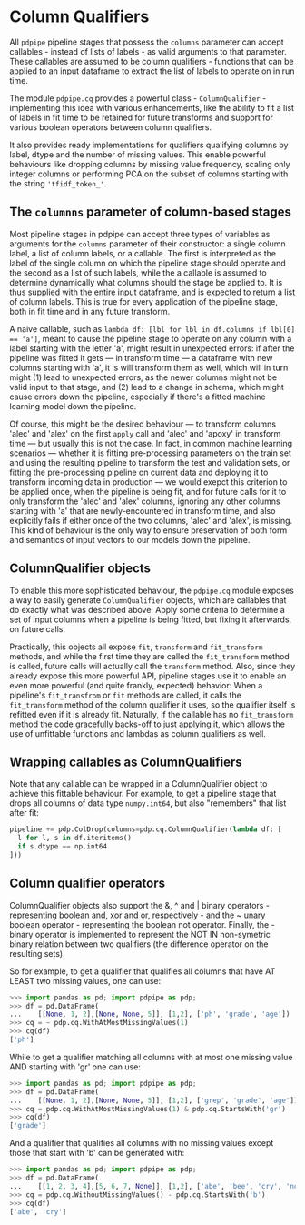 # Column Qualifiers

All `pdpipe` pipeline stages that possess the `columns` parameter can accept callables - instead of lists of labels - as valid arguments to that parameter. These callables are assumed to be column qualifiers - functions that can be applied to an input dataframe to extract the list of labels to operate on in run time.

The module `pdpipe.cq` provides a powerful class - `ColumnQualifier` - implementing this idea with various enhancements, like the ability to fit a list of labels in fit time to be retained for future transforms and support for various boolean operators between column qualifiers.

It also provides ready implementations for qualifiers qualifying columns by label, dtype and the number of missing values. This enable powerful behaviours like dropping columns by missing value frequency, scaling only integer columns or performing PCA on the subset of columns starting with the string `'tfidf_token_'`.


## The `columnns` parameter of column-based stages

Most pipeline stages in pdpipe can accept three types of variables as arguments
for the `columns` parameter of their constructor: a single column label, a list
of column labels, or a callable. The first is interpreted as the label of the
single column on which the pipeline stage should operate and the second as a
list of such labels, while the a callable is assumed to determine dynamically
what columns should the stage be applied to. It is thus supplied with the
entire input dataframe, and is expected to return a list of column labels. This
is true for every application of the pipeline stage, both in fit time and in
any future transform.

A naive callable, such as `lambda df: [lbl for lbl in df.columns if lbl[0] ==
'a']`, meant to cause the pipeline stage to operate on any column with a label
starting with the letter 'a', might result in unexpected errors: if after the
pipeline was fitted it gets ― in transform time ― a dataframe with new columns
starting with 'a', it is will transform them as well, which will in turn might
(1) lead to unexpected errors, as the newer columns might not be valid input to
that stage, and (2) lead to a change in schema, which might cause errors down
the pipeline, especially if there's a fitted machine learning model down the
pipeline.

Of course, this might be the desired behaviour ― to transform columns 'alec'
and 'alex' on the first `apply` call and 'alec' and 'apoxy' in transform time ―
but usually this is not the case. In fact, in common machine learning
scenarios ― whether it is fitting pre-processing parameters on the train set
and using the resulting pipeline to transform the test and validation sets, or
fitting the pre-processing pipeline on current data and deploying it to
transform incoming data in production ― we would exepct this criterion to be
applied once, when the pipeline is being fit, and for future calls for it to
only transform the 'alec' and 'alex' columns, ignoring any other columns
starting with 'a' that are newly-encountered in transform time, and also
explicitly fails if either once of the two columns, 'alec' and 'alex', is
missing. This kind of behaviour is the only way to ensure preservation of both
form and semantics of input vectors to our models down the pipeline.


## ColumnQualifier objects

To enable this more sophisticated behaviour, the `pdpipe.cq` module exposes a
way to easily generate `ColumnQualifier` objects, which are callables that do
exactly what was described above: Apply some criteria to determine a set of
input columns when a pipeline is being fitted, but fixing it afterwards, on
future calls.

Practically, this objects all expose `fit`, `transform` and `fit_transform`
methods, and while the first time they are called the `fit_transform` method is
called, future calls will actually call the `transform` method. Also, since
they already expose this more powerful API, pipeline stages use it to enable
an even more powerful (and quite frankly, expected) behavior: When a pipeline's
`fit_transfrom` or `fit` methods are called, it calls the `fit_transform`
method of the column qualifier it uses, so the qualifier itself is refitted
even if it is already fit. Naturally, if the callable has no `fit_transform`
method the code gracefully backs-off to just applying it, which allows the use
of unfittable functions and lambdas as column qualifiers as well.


## Wrapping callables as ColumnQualifiers

Note that any callable can be wrapped in a ColumnQualifier object to achieve
this fittable behaviour. For example, to get a pipeline stage that drops all
columns of data type `numpy.int64`, but also "remembers" that list after fit:

```python
pipeline += pdp.ColDrop(columns=pdp.cq.ColumnQualifier(lambda df: [
  l for l, s in df.iteritems()
  if s.dtype == np.int64
]))
```

## Column qualifier operators

ColumnQualifier objects also support the &, ^ and | binary operators -
representing boolean and, xor and or, respectively - and the ~ unary boolean
operator - representing the boolean not operator. Finally, the - binary
operator is implemented to represent the NOT IN non-symetric binary relation
between two qualifiers (the difference operator on the resulting sets).

So for example, to get a qualifier that qualifies all columns that have AT
LEAST two missing values, one can use:


```python
>>> import pandas as pd; import pdpipe as pdp;
>>> df = pd.DataFrame(
...    [[None, 1, 2],[None, None, 5]], [1,2], ['ph', 'grade', 'age'])
>>> cq = ~ pdp.cq.WithAtMostMissingValues(1)
>>> cq(df)
['ph']
```

While to get a qualifier matching all columns with at most one missing value
AND starting with 'gr' one can use:

```python
>>> import pandas as pd; import pdpipe as pdp;
>>> df = pd.DataFrame(
...    [[None, 1, 2],[None, None, 5]], [1,2], ['grep', 'grade', 'age'])
>>> cq = pdp.cq.WithAtMostMissingValues(1) & pdp.cq.StartsWith('gr')
>>> cq(df)
['grade']
```

And a qualifier that qualifies all columns with no missing values except those
that start with 'b' can be generated with:

```python
>>> import pandas as pd; import pdpipe as pdp;
>>> df = pd.DataFrame(
...    [[1, 2, 3, 4],[5, 6, 7, None]], [1,2], ['abe', 'bee', 'cry', 'no'])
>>> cq = pdp.cq.WithoutMissingValues() - pdp.cq.StartsWith('b')
>>> cq(df)
['abe', 'cry']
```
